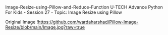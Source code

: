 Image-Resize-using-Pillow-and-Reduce-Function
U-TECH Advance Python For Kids - Session 27 - Topic: Image Resize using Pillow

Original Image
!https://github.com/wardaharshad/Pillow-Image-Resize/blob/main/Image.jpg?raw=true
